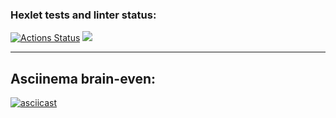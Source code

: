 ### Hexlet tests and linter status:
[![Actions Status](https://github.com/Elena-1710/frontend-project-44/actions/workflows/hexlet-check.yml/badge.svg)](https://github.com/Elena-1710/frontend-project-44/actions)
<a href="https://codeclimate.com/github/Elena-1710/frontend-project-44/maintainability"><img src="https://api.codeclimate.com/v1/badges/a8421b30f3503b509e53/maintainability" /></a>

----

## Asciinema brain-even:
[![asciicast](https://asciinema.org/a/zJumQvyEUrRurHUCdeTv1eZg1.svg)](https://asciinema.org/a/zJumQvyEUrRurHUCdeTv1eZg1)


